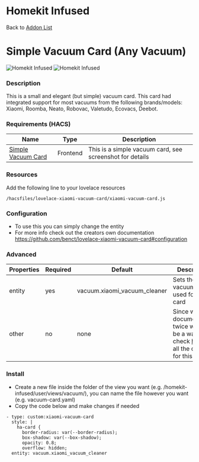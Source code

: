 # Homekit Infused

Back to [Addon List](../addon_list.md)

# Simple Vacuum Card (Any Vacuum)
![Homekit Infused](../images/robot-vacuum.png)
![Homekit Infused](../images/robot-vacuum2.png)

### Description
This is a small and elegant (but simple) vacuum card. This card had integrated support for most vacuums from the following brands/models: Xiaomi, Roomba, Neato, Robovac, Valetudo, Ecovacs, Deebot.

### Requirements (HACS)

| Name | Type  | Description |
|----------------------------------|-------------|---------------------------------------------------------------------------------------------------------------------------------------------------------------------------------------------------------|
| [Simple Vacuum Card](https://github.com/benct/lovelace-xiaomi-vacuum-card) | Frontend | This is a simple vacuum card, see screenshot for details |

### Resources
Add the following line to your lovelace resources 
```
/hacsfiles/lovelace-xiaomi-vacuum-card/xiaomi-vacuum-card.js
```

### Configuration
- To use this you can simply change the entity
- For more info check out the creators own documentation https://github.com/benct/lovelace-xiaomi-vacuum-card#configuration

### Advanced

| Properties | Required | Default | Description |
|----------------------------------|-------------|----------------------------------|----------------------------------------------------------------------------------------------------------------------------------------------------------------------|
| entity | yes | vacuum.xiaomi_vacuum_cleaner | Sets the vacuum entity used for this card |
| other | no | none | Since writing documentation twice would be a waste, check [here](https://github.com/benct/lovelace-xiaomi-vacuum-card#configuration) for all the options for this card | 

### Install
- Create a new file inside the folder of the view you want (e.g. /homekit-infused/user/views/vacuum/), you can name the file however you want (e.g. vacuum-card.yaml)
- Copy the code below and make changes if needed

```
- type: custom:xiaomi-vacuum-card
  style: |
    ha-card {
      border-radius: var(--border-radius);
      box-shadow: var(--box-shadow);
      opacity: 0.8;
      overflow: hidden;
  entity: vacuum.xiaomi_vacuum_cleaner
```
